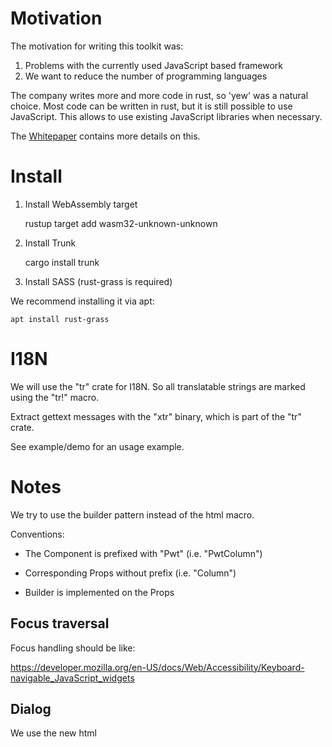 Motivation
==========

The motivation for writing this toolkit was:

1. Problems with the currently used JavaScript based framework
2. We want to reduce the number of programming languages

The company writes more and more code in rust, so 'yew' was a natural
choice. Most code can be written in rust, but it is still possible to
use JavaScript. This allows to use existing JavaScript libraries when
necessary.

The [Whitepaper](Whitepaper.md) contains more details on this.

Install
=======

1. Install WebAssembly target

    rustup target add wasm32-unknown-unknown

2. Install Trunk

    cargo install trunk

3. Install SASS (rust-grass is required)

We recommend installing it via apt:

    apt install rust-grass

I18N
====

We will use the "tr" crate for I18N. So all translatable strings are
marked using the "tr!" macro.

Extract gettext messages with the "xtr" binary, which is part of the
"tr" crate.

See example/demo for an usage example.


Notes
=====

We try to use the builder pattern instead of the html macro.

Conventions:

- The Component is prefixed with "Pwt" (i.e. "PwtColumn")
- Corresponding Props without prefix (i.e. "Column")

- Builder is implemented on the Props


Focus traversal
---------------

Focus handling should be like:

https://developer.mozilla.org/en-US/docs/Web/Accessibility/Keyboard-navigable_JavaScript_widgets


Dialog
------

We use the new html <dialog> tag (mainly to simplify focus handling).

This should work in major browsers now (2022). Anyways, a polyfill is also available:

https://github.com/GoogleChrome/dialog-polyfill

You can enable it manually in older versions of firefox in "about:config" (dom.dialog_element.enabled)
